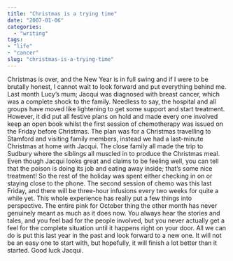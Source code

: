 ```yaml
---
title: "Christmas is a trying time"
date: "2007-01-06"
categories: 
  - "writing"
tags:
- "life"
- "cancer"
slug: "christmas-is-a-trying-time"
---
```


Christmas is over, and the New Year is in full swing and if I were to be brutally honest, I cannot wait to look forward and put everything behind me. Last month Lucy’s mum; Jacqui was diagnosed with breast cancer, which was a complete shock to the family. Needless to say, the hospital and all groups have moved like lightening to get some support and start treatment. However, it did put all festive plans on hold and made every one involved keep an open book whilst the first session of chemotherapy was issued on the Friday before Christmas. The plan was for a Christmas travelling to Stamford and visiting family members, instead we had a last-minute Christmas at home with Jacqui. The close family all made the trip to Sudbury where the siblings all muscled in to produce the Christmas meal. Even though Jacqui looks great and claims to be feeling well, you can tell that the poison is doing its job and eating away inside; that’s some nice treatment! So the rest of the holiday was spent either checking in on or staying close to the phone. The second session of chemo was this last Friday, and there will be three-hour infusions every two weeks for quite a while yet. This whole experience has really put a few things into perspective. The entire pink for October thing the other month has never genuinely meant as much as it does now. You always hear the stories and tales, and you feel bad for the people involved, but you never actually get a feel for the complete situation until it happens right on your door. All we can do is put this last year in the past and look forward to a new one. It will not be an easy one to start with, but hopefully, it will finish a lot better than it started. Good luck Jacqui.
